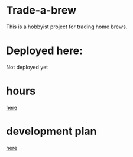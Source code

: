 # Trade-a-brew

This is a hobbyist project for trading home brews.

# Deployed here:

Not deployed yet 

# hours

[here](./documentation/hours)

# development plan

[here](./documentation/development_plan)


